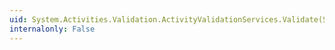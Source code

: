 ```yaml
---
uid: System.Activities.Validation.ActivityValidationServices.Validate(System.Activities.Activity,System.Activities.Validation.ValidationSettings)
internalonly: False
---
```

